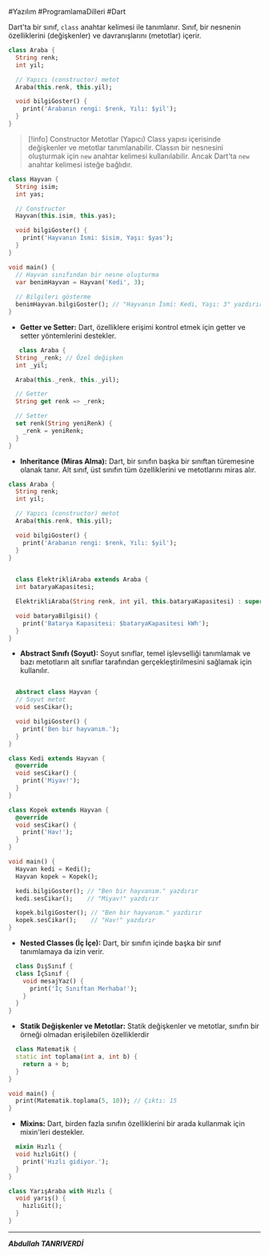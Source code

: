 #Yazılım #ProgramlamaDilleri #Dart

Dart'ta bir sınıf, `class` anahtar kelimesi ile tanımlanır. Sınıf, bir nesnenin özelliklerini (değişkenler) ve davranışlarını (metotlar) içerir.
```dart
class Araba {
  String renk;
  int yil;

  // Yapıcı (constructor) metot
  Araba(this.renk, this.yil);

  void bilgiGoster() {
    print('Arabanın rengi: $renk, Yılı: $yil');
  }
}

```

> [!info]  Constructor Metotlar (Yapıcı)
> Class yapısı içerisinde değişkenler ve metotlar tanımlanabilir. Classın bir nesnesini oluşturmak için `new` anahtar kelimesi kullanılabilir. Ancak Dart'ta `new` anahtar kelimesi isteğe bağlıdır.


```dart
class Hayvan {
  String isim;
  int yas;

  // Constructor
  Hayvan(this.isim, this.yas);

  void bilgiGoster() {
    print('Hayvanın İsmi: $isim, Yaşı: $yas');
  }
}

void main() {
  // Hayvan sınıfından bir nesne oluşturma
  var benimHayvan = Hayvan('Kedi', 3);
  
  // Bilgileri gösterme
  benimHayvan.bilgiGoster(); // "Hayvanın İsmi: Kedi, Yaşı: 3" yazdırır
}

```

- **Getter ve Setter:**   Dart, özelliklere erişimi kontrol etmek için  getter ve setter yöntemlerini destekler.
```dart
   class Araba {
  String _renk; // Özel değişken
  int _yil;

  Araba(this._renk, this._yil);

  // Getter
  String get renk => _renk;

  // Setter
  set renk(String yeniRenk) {
    _renk = yeniRenk;
  }
}
```

- **Inheritance (Miras Alma):** Dart, bir sınıfın başka bir sınıftan türemesine olanak tanır. Alt sınıf, üst sınıfın tüm özelliklerini ve metotlarını miras alır.

```dart
class Araba {
  String renk;
  int yil;

  // Yapıcı (constructor) metot
  Araba(this.renk, this.yil);

  void bilgiGoster() {
    print('Arabanın rengi: $renk, Yılı: $yil');
  }
}

  
  class ElektrikliAraba extends Araba {
  int bataryaKapasitesi;

  ElektrikliAraba(String renk, int yil, this.bataryaKapasitesi) : super(renk, yil);

  void bataryaBilgisi() {
    print('Batarya Kapasitesi: $bataryaKapasitesi kWh');
  }
}
```



































- **Abstract Sınıfı (Soyut):**  Soyut sınıflar, temel işlevselliği tanımlamak ve bazı metotların alt sınıflar tarafından gerçekleştirilmesini sağlamak için kullanılır.

```dart

  abstract class Hayvan {
  // Soyut metot
  void sesCikar();

  void bilgiGoster() {
    print('Ben bir hayvanım.');
  }
}

class Kedi extends Hayvan {
  @override
  void sesCikar() {
    print('Miyav!');
  }
}

class Kopek extends Hayvan {
  @override
  void sesCikar() {
    print('Hav!');
  }
}

void main() {
  Hayvan kedi = Kedi();
  Hayvan kopek = Kopek();

  kedi.bilgiGoster(); // "Ben bir hayvanım." yazdırır
  kedi.sesCikar();    // "Miyav!" yazdırır

  kopek.bilgiGoster(); // "Ben bir hayvanım." yazdırır
  kopek.sesCikar();    // "Hav!" yazdırır
}
```




- **Nested Classes (İç İçe):**  Dart, bir sınıfın içinde başka bir sınıf tanımlamaya da izin verir.
```dart
  class DışSınıf {
  class İçSınıf {
    void mesajYaz() {
      print('İç Sınıftan Merhaba!');
    }
  }
}
```


- **Statik Değişkenler ve Metotlar:**  Statik değişkenler ve metotlar, sınıfın bir örneği olmadan erişilebilen özelliklerdir
```dart
  class Matematik {
  static int toplama(int a, int b) {
    return a + b;
  }
}

void main() {
  print(Matematik.toplama(5, 10)); // Çıktı: 15
}
```


- **Mixins:**  Dart, birden fazla sınıfın özelliklerini bir arada kullanmak için mixin'leri destekler.
```dart
  mixin Hızlı {
  void hızlıGit() {
    print('Hızlı gidiyor.');
  }
}

class YarışAraba with Hızlı {
  void yarış() {
    hızlıGit();
  }
}
```

***
***Abdullah TANRIVERDİ***